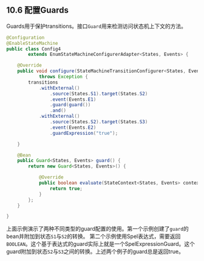 ## 10.6 配置Guards

Guards用于保护transitions。接口`Guard`用来检测访问状态机上下文的方法。

```java
@Configuration
@EnableStateMachine
public class Config4
        extends EnumStateMachineConfigurerAdapter<States, Events> {

    @Override
    public void configure(StateMachineTransitionConfigurer<States, Events> transitions)
            throws Exception {
        transitions
            .withExternal()
                .source(States.S1).target(States.S2)
                .event(Events.E1)
                .guard(guard())
                .and()
            .withExternal()
                .source(States.S2).target(States.S3)
                .event(Events.E2)
                .guardExpression("true");

    }

    @Bean
    public Guard<States, Events> guard() {
        return new Guard<States, Events>() {

            @Override
            public boolean evaluate(StateContext<States, Events> context) {
                return true;
            }
        };
    }

}
```
上面示例演示了两种不同类型的guard配置的使用。第一个示例创建了`guard`的bean并附加到状态`S1`与`S2`的转换。
第二个示例使用Spel表达式，需要返回`BOOLEAN`。这个基于表达式的guard实际上就是一个SpelExpressionGuard。这个guard附加到状态`S2`与`S3`之间的转换。上述两个例子的guard总是返回true。